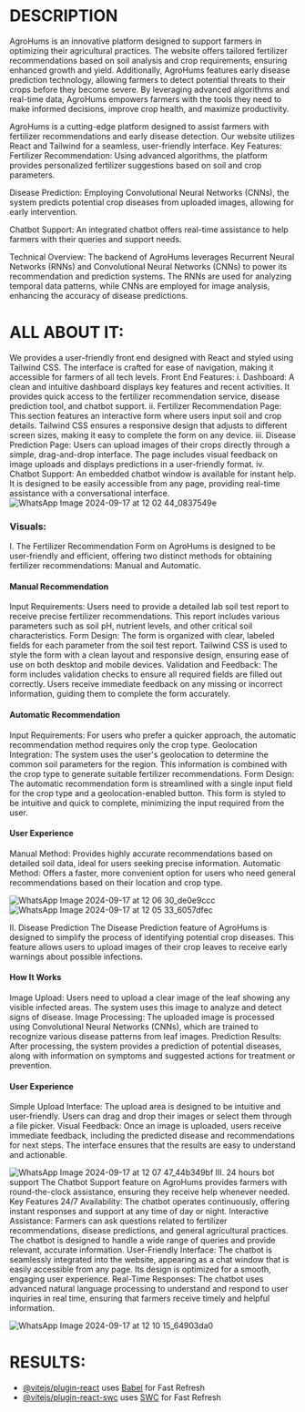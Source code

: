 # DESCRIPTION #
AgroHums is an innovative platform designed to support farmers in optimizing their agricultural practices. The website offers tailored fertilizer recommendations based on soil analysis and crop requirements, ensuring enhanced growth and yield. Additionally, AgroHums features early disease prediction technology, allowing farmers to detect potential threats to their crops before they become severe. By leveraging advanced algorithms and real-time data, AgroHums empowers farmers with the tools they need to make informed decisions, improve crop health, and maximize productivity.

AgroHums is a cutting-edge platform designed to assist farmers with fertilizer recommendations and early disease detection. Our website utilizes React and Tailwind for a seamless, user-friendly interface.
Key Features:
Fertilizer Recommendation: Using advanced algorithms, the platform provides personalized fertilizer suggestions based on soil and crop parameters.

Disease Prediction: Employing Convolutional Neural Networks (CNNs), the system predicts potential crop diseases from uploaded images, allowing for early intervention.

Chatbot Support: An integrated chatbot offers real-time assistance to help farmers with their queries and support needs.

Technical Overview:
The backend of AgroHums leverages Recurrent Neural Networks (RNNs) and Convolutional Neural Networks (CNNs) to power its recommendation and prediction systems. The RNNs are used for analyzing temporal data patterns, while CNNs are employed for image analysis, enhancing the accuracy of disease predictions.

# ALL ABOUT IT:
We provides a user-friendly front end designed with React and styled using Tailwind CSS. The interface is crafted for ease of navigation, making it accessible for farmers of all tech levels.
Front End Features:
i. Dashboard: A clean and intuitive dashboard displays key features and recent activities. It provides quick access to the fertilizer recommendation service, disease prediction tool, and chatbot support.
ii. Fertilizer Recommendation Page: This section features an interactive form where users input soil and crop details. Tailwind CSS ensures a responsive design that adjusts to different screen sizes, making it easy to complete the form on any device.
iii. Disease Prediction Page: Users can upload images of their crops directly through a simple, drag-and-drop interface. The page includes visual feedback on image uploads and displays predictions in a user-friendly format.
iv. Chatbot Support: An embedded chatbot window is available for instant help. It is designed to be easily accessible from any page, providing real-time assistance with a conversational interface.
![WhatsApp Image 2024-09-17 at 12 02 44_0837549e](https://github.com/user-attachments/assets/24eabd94-b97f-4893-b9da-c48f6a324441)
### Visuals:
I. The Fertilizer Recommendation Form on AgroHums is designed to be user-friendly and efficient, offering two distinct methods for obtaining fertilizer recommendations: Manual and Automatic.

#### Manual Recommendation
Input Requirements: Users need to provide a detailed lab soil test report to receive precise fertilizer recommendations. This report includes various parameters such as soil pH, nutrient levels, and other critical soil characteristics.
Form Design: The form is organized with clear, labeled fields for each parameter from the soil test report. Tailwind CSS is used to style the form with a clean layout and responsive design, ensuring ease of use on both desktop and mobile devices.
Validation and Feedback: The form includes validation checks to ensure all required fields are filled out correctly. Users receive immediate feedback on any missing or incorrect information, guiding them to complete the form accurately.
#### Automatic Recommendation
Input Requirements: For users who prefer a quicker approach, the automatic recommendation method requires only the crop type.
Geolocation Integration: The system uses the user's geolocation to determine the common soil parameters for the region. This information is combined with the crop type to generate suitable fertilizer recommendations.
Form Design: The automatic recommendation form is streamlined with a single input field for the crop type and a geolocation-enabled button. This form is styled to be intuitive and quick to complete, minimizing the input required from the user.
#### User Experience
Manual Method: Provides highly accurate recommendations based on detailed soil data, ideal for users seeking precise information.
Automatic Method: Offers a faster, more convenient option for users who need general recommendations based on their location and crop type.

![WhatsApp Image 2024-09-17 at 12 06 30_de0e9ccc](https://github.com/user-attachments/assets/a74e2828-430f-4ab2-979b-ea883b89f9dd)
![WhatsApp Image 2024-09-17 at 12 05 33_6057dfec](https://github.com/user-attachments/assets/fe347849-5812-4aa0-afb5-2e325e605e2d)

II. Disease Prediction
The Disease Prediction feature of AgroHums is designed to simplify the process of identifying potential crop diseases. This feature allows users to upload images of their crop leaves to receive early warnings about possible infections.
#### How It Works
Image Upload: Users need to upload a clear image of the leaf showing any visible infected areas. The system uses this image to analyze and detect signs of disease.
Image Processing: The uploaded image is processed using Convolutional Neural Networks (CNNs), which are trained to recognize various disease patterns from leaf images.
Prediction Results: After processing, the system provides a prediction of potential diseases, along with information on symptoms and suggested actions for treatment or prevention.
#### User Experience
Simple Upload Interface: The upload area is designed to be intuitive and user-friendly. Users can drag and drop their images or select them through a file picker.
Visual Feedback: Once an image is uploaded, users receive immediate feedback, including the predicted disease and recommendations for next steps. The interface ensures that the results are easy to understand and actionable.

![WhatsApp Image 2024-09-17 at 12 07 47_44b349bf](https://github.com/user-attachments/assets/b390bdad-c17a-46d6-acd5-fdd8ddf48add)
III. 24 hours bot support
The Chatbot Support feature on AgroHums provides farmers with round-the-clock assistance, ensuring they receive help whenever needed.
Key Features
24/7 Availability: The chatbot operates continuously, offering instant responses and support at any time of day or night.
Interactive Assistance: Farmers can ask questions related to fertilizer recommendations, disease predictions, and general agricultural practices. The chatbot is designed to handle a wide range of queries and provide relevant, accurate information.
User-Friendly Interface: The chatbot is seamlessly integrated into the website, appearing as a chat window that is easily accessible from any page. Its design is optimized for a smooth, engaging user experience.
Real-Time Responses: The chatbot uses advanced natural language processing to understand and respond to user inquiries in real time, ensuring that farmers receive timely and helpful information.

![WhatsApp Image 2024-09-17 at 12 10 15_64903da0](https://github.com/user-attachments/assets/7bfa57a2-2d46-4020-8b67-607b699e51af)

# RESULTS:



- [@vitejs/plugin-react](https://github.com/vitejs/vite-plugin-react/blob/main/packages/plugin-react/README.md) uses [Babel](https://babeljs.io/) for Fast Refresh
- [@vitejs/plugin-react-swc](https://github.com/vitejs/vite-plugin-react-swc) uses [SWC](https://swc.rs/) for Fast Refresh
